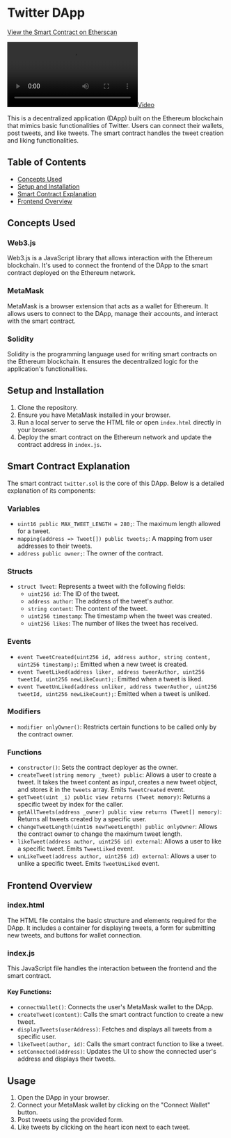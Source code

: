 # Twitter DApp

[View the Smart Contract on Etherscan](https://sepolia.etherscan.io/address/0x26fd42F1566618616b16b72def09d0940174206c#readContract)

[![Video](demo.mp4)](https://github.com/bluntbrain/twitter-dapp-with-smart-contracts/assets/34113569/8099c15c-263a-4e82-a4c4-e5b53129a3b0)

This is a decentralized application (DApp) built on the Ethereum blockchain that mimics basic functionalities of Twitter. Users can connect their wallets, post tweets, and like tweets. The smart contract handles the tweet creation and liking functionalities.

## Table of Contents

- [Concepts Used](#concepts-used)
- [Setup and Installation](#setup-and-installation)
- [Smart Contract Explanation](#smart-contract-explanation)
- [Frontend Overview](#frontend-overview)

## Concepts Used

### Web3.js

Web3.js is a JavaScript library that allows interaction with the Ethereum blockchain. It's used to connect the frontend of the DApp to the smart contract deployed on the Ethereum network.

### MetaMask

MetaMask is a browser extension that acts as a wallet for Ethereum. It allows users to connect to the DApp, manage their accounts, and interact with the smart contract.

### Solidity

Solidity is the programming language used for writing smart contracts on the Ethereum blockchain. It ensures the decentralized logic for the application's functionalities.

## Setup and Installation

1. Clone the repository.
2. Ensure you have MetaMask installed in your browser.
3. Run a local server to serve the HTML file or open `index.html` directly in your browser.
4. Deploy the smart contract on the Ethereum network and update the contract address in `index.js`.

## Smart Contract Explanation

The smart contract `twitter.sol` is the core of this DApp. Below is a detailed explanation of its components:

### Variables

- `uint16 public MAX_TWEET_LENGTH = 280;`: The maximum length allowed for a tweet.
- `mapping(address => Tweet[]) public tweets;`: A mapping from user addresses to their tweets.
- `address public owner;`: The owner of the contract.

### Structs

- `struct Tweet`: Represents a tweet with the following fields:
  - `uint256 id`: The ID of the tweet.
  - `address author`: The address of the tweet's author.
  - `string content`: The content of the tweet.
  - `uint256 timestamp`: The timestamp when the tweet was created.
  - `uint256 likes`: The number of likes the tweet has received.

### Events

- `event TweetCreated(uint256 id, address author, string content, uint256 timestamp);`: Emitted when a new tweet is created.
- `event TweetLiked(address liker, address tweerAuthor, uint256 tweetId, uint256 newLikeCount);`: Emitted when a tweet is liked.
- `event TweetUnLiked(address unliker, address tweerAuthor, uint256 tweetId, uint256 newLikeCount);`: Emitted when a tweet is unliked.

### Modifiers

- `modifier onlyOwner()`: Restricts certain functions to be called only by the contract owner.

### Functions

- `constructor()`: Sets the contract deployer as the owner.
- `createTweet(string memory _tweet) public`: Allows a user to create a tweet. It takes the tweet content as input, creates a new tweet object, and stores it in the `tweets` array. Emits `TweetCreated` event.
- `getTweet(uint _i) public view returns (Tweet memory)`: Returns a specific tweet by index for the caller.
- `getAllTweets(address _owner) public view returns (Tweet[] memory)`: Returns all tweets created by a specific user.
- `changeTweetLength(uint16 newTweetLength) public onlyOwner`: Allows the contract owner to change the maximum tweet length.
- `likeTweet(address author, uint256 id) external`: Allows a user to like a specific tweet. Emits `TweetLiked` event.
- `unLikeTweet(address author, uint256 id) external`: Allows a user to unlike a specific tweet. Emits `TweetUnLiked` event.

## Frontend Overview

### index.html

The HTML file contains the basic structure and elements required for the DApp. It includes a container for displaying tweets, a form for submitting new tweets, and buttons for wallet connection.

### index.js

This JavaScript file handles the interaction between the frontend and the smart contract.

#### Key Functions:

- `connectWallet()`: Connects the user's MetaMask wallet to the DApp.
- `createTweet(content)`: Calls the smart contract function to create a new tweet.
- `displayTweets(userAddress)`: Fetches and displays all tweets from a specific user.
- `likeTweet(author, id)`: Calls the smart contract function to like a tweet.
- `setConnected(address)`: Updates the UI to show the connected user's address and displays their tweets.

## Usage

1. Open the DApp in your browser.
2. Connect your MetaMask wallet by clicking on the "Connect Wallet" button.
3. Post tweets using the provided form.
4. Like tweets by clicking on the heart icon next to each tweet.
